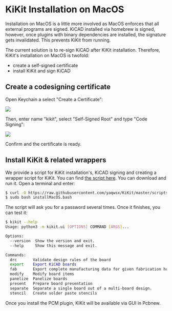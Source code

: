 # KiKit Installation on MacOS

Installation on MacOS is a little more involved as MacOS enforces that all
external programs are signed. KiCAD installed via homebrew is signed, however,
once plugins with binary dependencies are installed, the signature gets
invalidated. This prevents KiKit from running.

The current solution is to re-sign KiCAD after KiKit installation. Therefore,
KiKit's installation on MacOS is twofold:
- create a self-signed certificate
- install KiKit and sign KiCAD

## Create a codesigning certificate

Open Keychain a select "Create a Certificate":

![](resources/key-1.png)

Then, enter name "kikit", select "Self-Signed Root" and type "Code Signing":

![](resources/key-2.png)

Confirm and the certificate is ready.

## Install KiKit & related wrappers

We provide a script for KiKit installation's, KiCAD signing and creating a
wrapper script for KiKit. You can find [the script
here](../scripts/installMacOS.bash). You can download and run it. Open a
terminal and enter:

```.bash
$ curl -O https://raw.githubusercontent.com/yaqwsx/KiKit/master/scripts/installMacOS.bash
$ sudo bash installMacOS.bash
```

The script will ask you for a password several times. Once it finishes, you can
test it:

```.bash
$ kikit --help
Usage: python3 -m kikit.ui [OPTIONS] COMMAND [ARGS]...

Options:
  --version  Show the version and exit.
  --help     Show this message and exit.

Commands:
  drc       Validate design rules of the board
  export    Export KiCAD boards
  fab       Export complete manufacturing data for given fabrication houses
  modify    Modify board items
  panelize  Panelize boards
  present   Prepare board presentation
  separate  Separate a single board out of a multi-board design.
  stencil   Create solder paste stencils
```

Once you install the PCM plugin, KiKit will be available via GUI in Pcbnew.
